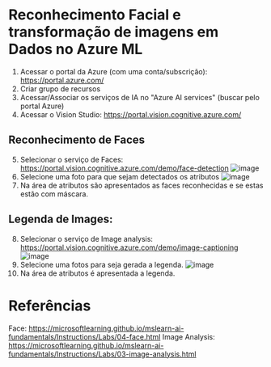 # Reconhecimento Facial e transformação de imagens em Dados no Azure ML
1. Acessar o portal da Azure (com uma conta/subscrição): https://portal.azure.com/
2. Criar grupo de recursos
3. Acessar/Associar os serviços de IA no "Azure AI services" (buscar pelo portal Azure)
4. Acessar o Vision Studio: https://portal.vision.cognitive.azure.com/
## Reconhecimento de Faces  
5. Selecionar o serviço de Faces: https://portal.vision.cognitive.azure.com/demo/face-detection
  ![image](https://github.com/cymorimoto/dio-microsoft-azure-ai-fundamentals/assets/50521401/b4cb3b98-d42b-4654-85b5-e2eb9f6f719b)
6. Selecione uma foto para que sejam detectados os atributos
  ![image](https://github.com/cymorimoto/dio-microsoft-azure-ai-fundamentals/assets/50521401/5a5c8b62-1ca8-4825-a8b0-7373313f6ee2)
7. Na área de atributos são apresentados as faces reconhecidas e se estas estão com máscara.

## Legenda de Images:
8. Selecionar o serviço de Image analysis: https://portal.vision.cognitive.azure.com/demo/image-captioning
![image](https://github.com/cymorimoto/dio-microsoft-azure-ai-fundamentals/assets/50521401/e72cca8e-c80e-41f8-a82f-ca1b62ae20e0)
9. Selecione uma fotos para seja gerada a legenda.
![image](https://github.com/cymorimoto/dio-microsoft-azure-ai-fundamentals/assets/50521401/6ab235f5-6591-47da-9465-442de827e9d1)
11. Na área de atributos é apresentada a legenda.

# Referências
Face: https://microsoftlearning.github.io/mslearn-ai-fundamentals/Instructions/Labs/04-face.html
Image Analysis: https://microsoftlearning.github.io/mslearn-ai-fundamentals/Instructions/Labs/03-image-analysis.html
